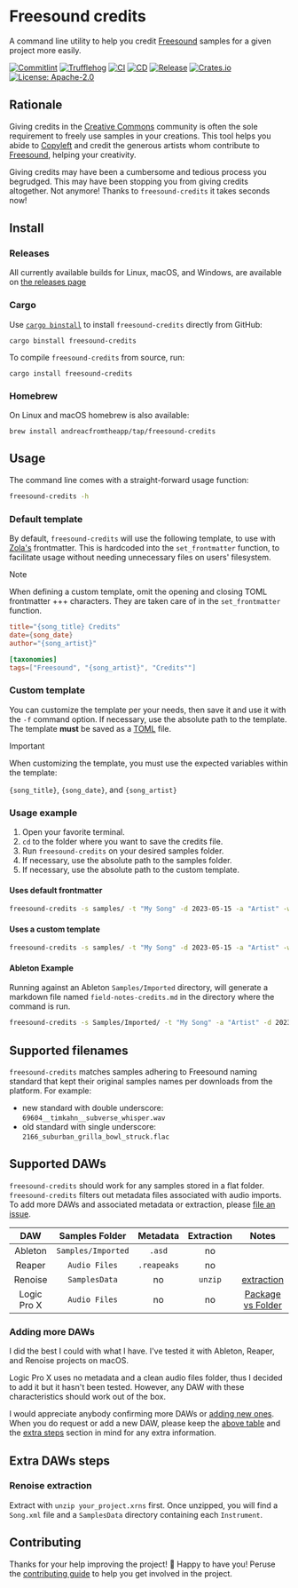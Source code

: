 # Freesound credits

A command line utility to help you credit [Freesound](https://freesound.org)
samples for a given project more easily.

[![Commitlint](https://github.com/andreacfromtheapp/freesound-credits/actions/workflows/commitlint.yml/badge.svg)](https://github.com/andreacfromtheapp/freesound-credits/actions/workflows/commitlint.yml)
[![Trufflehog](https://github.com/andreacfromtheapp/freesound-credits/actions/workflows/trufflehog.yml/badge.svg)](https://github.com/andreacfromtheapp/freesound-credits/actions/workflows/trufflehog.yml)
[![CI](https://github.com/andreacfromtheapp/freesound-credits/actions/workflows/ci.yml/badge.svg)](https://github.com/andreacfromtheapp/freesound-credits/actions/workflows/ci.yml)
[![CD](https://github.com/andreacfromtheapp/freesound-credits/actions/workflows/release-plz.yml/badge.svg)](https://github.com/andreacfromtheapp/freesound-credits/actions/workflows/release-plz.yml)
[![Release](https://github.com/andreacfromtheapp/freesound-credits/actions/workflows/release.yml/badge.svg)](https://github.com/andreacfromtheapp/freesound-credits/actions/workflows/release.yml)
[![Crates.io](https://img.shields.io/crates/v/freesound%2Dcredits.svg)](https://crates.io/crates/freesound-credits)
[![License:
Apache-2.0](https://img.shields.io/badge/License-Apache_2.0-blue.svg)](https://opensource.org/licenses/Apache-2.0)

## Rationale

Giving credits in the [Creative Commons](https://creativecommons.org) community
is often the sole requirement to freely use samples in your creations. This tool
helps you abide to [Copyleft](https://en.wikipedia.org/wiki/Copyleft) and credit
the generous artists whom contribute to [Freesound](https://freesound.org),
helping your creativity.

Giving credits may have been a cumbersome and tedious process you begrudged.
This may have been stopping you from giving credits altogether. Not anymore!
Thanks to `freesound-credits` it takes seconds now!

## Install

### Releases

All currently available builds for Linux, macOS, and Windows, are available on
[the releases page](https://github.com/andreacfromtheapp/freesound-credits/releases)

### Cargo

Use [`cargo binstall`](https://github.com/cargo-bins/cargo-binstall) to install
`freesound-credits` directly from GitHub:

```shell
cargo binstall freesound-credits
```

To compile `freesound-credits` from source, run:

```shell
cargo install freesound-credits
```

### Homebrew

On Linux and macOS homebrew is also available:

```shell
brew install andreacfromtheapp/tap/freesound-credits
```

## Usage

The command line comes with a straight-forward usage function:

```bash
freesound-credits -h
```

### Default template

By default, `freesound-credits` will use the following template, to use with
[Zola's](https://www.getzola.org/) frontmatter. This is hardcoded into the
`set_frontmatter` function, to facilitate usage without needing unnecessary
files on users' filesystem.

> [!NOTE]
>
> When defining a custom template, omit the opening and closing TOML frontmatter
> +++ characters. They are taken care of in the `set_frontmatter` function.

```toml
title="{song_title} Credits"
date={song_date}
author="{song_artist}"

[taxonomies]
tags=["Freesound", "{song_artist}", "Credits""]
```

### Custom template

You can customize the template per your needs, then save it and use it with the
`-f` command option. If necessary, use the absolute path to the template. The
template **must** be saved as a [TOML](https://toml.io/en/) file.

> [!IMPORTANT]
>
> When customizing the template, you must use the expected variables within the
> template:
>
> `{song_title}`, `{song_date}`, and `{song_artist}`

### Usage example

1. Open your favorite terminal.
2. `cd` to the folder where you want to save the credits file.
3. Run `freesound-credits` on your desired samples folder.
4. If necessary, use the absolute path to the samples folder.
5. If necessary, use the absolute path to the custom template.

#### Uses default frontmatter

```bash
freesound-credits -s samples/ -t "My Song" -d 2023-05-15 -a "Artist" -w
```

#### Uses a custom template

```bash
freesound-credits -s samples/ -t "My Song" -d 2023-05-15 -a "Artist" -w -f template.toml
```

#### Ableton Example

Running against an Ableton `Samples/Imported` directory, will generate a
markdown file named `field-notes-credits.md` in the directory where the command
is run.

```bash
freesound-credits -s Samples/Imported/ -t "My Song" -a "Artist" -d 2023-05-13 -w
```

## Supported filenames

`freesound-credits` matches samples adhering to Freesound naming standard that
kept their original samples names per downloads from the platform. For example:

- new standard with double underscore: `69604__timkahn__subverse_whisper.wav`
- old standard with single underscore: `2166_suburban_grilla_bowl_struck.flac`

## Supported DAWs

`freesound-credits` should work for any samples stored in a flat folder.
`freesound-credits` filters out metadata files associated with audio imports. To
add more DAWs and associated metadata or extraction, please
[file an issue](https://github.com/andreacfromtheapp/freesound-credits/issues/new?assignees=&labels=enhancement&projects=&template=add_a_new_daw.yml&title=feat%28DAW%29%3A+add+).

|     DAW     |   Samples Folder   |  Metadata   | Extraction |                              Notes                               |
| :---------: | :----------------: | :---------: | :--------: | :--------------------------------------------------------------: |
|   Ableton   | `Samples/Imported` |   `.asd`    |     no     |                                                                  |
|   Reaper    |   `Audio Files`    | `.reapeaks` |     no     |                                                                  |
|   Renoise   |   `SamplesData`    |     no      |  `unzip`   |                [extraction](#renoise-extraction)                 |
| Logic Pro X |   `Audio Files`    |     no      |     no     | [Package vs Folder](https://www.youtube.com/watch?v=33zVydB4MiI) |

### Adding more DAWs

I did the best I could with what I have. I've tested it with Ableton, Reaper,
and Renoise projects on macOS.

Logic Pro X uses no metadata and a clean audio files folder, thus I decided to
add it but it hasn't been tested. However, any DAW with these characteristics
should work out of the box.

I would appreciate anybody confirming more DAWs or
[adding new ones](https://github.com/andreacfromtheapp/freesound-credits/issues/new?assignees=&labels=enhancement&projects=&template=add_a_new_daw.yml&title=feat%28DAW%29%3A+add+).
When you do request or add a new DAW, please keep the
[above table](#supported-daws) and the [extra steps](#extra-daws-steps) section
in mind for any extra information.

## Extra DAWs steps

### Renoise extraction

Extract with `unzip your_project.xrns` first. Once unzipped, you will find a
`Song.xml` file and a `SamplesData` directory containing each `Instrument`.

## Contributing

Thanks for your help improving the project! :balloon: Happy to have you! Peruse
the [contributing guide](./docs/CONTRIBUTING.md) to help you get involved in the
project.
